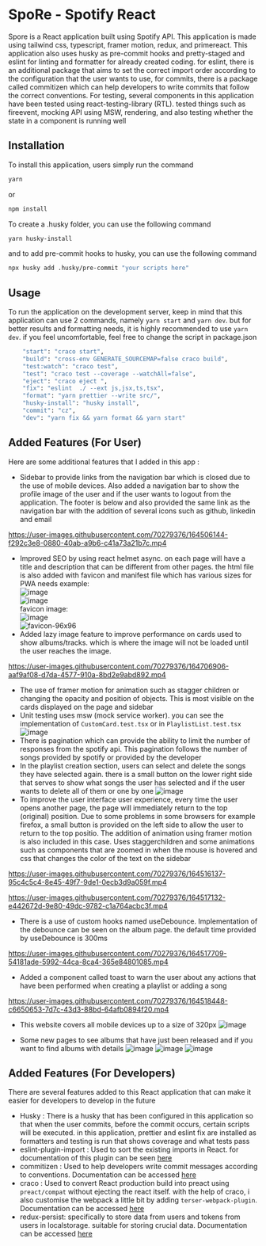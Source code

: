 # SpoRe - Spotify React

Spore is a React application built using Spotify API. This application is made using tailwind css, typescript, framer motion, redux, and primereact. This application also uses husky as pre-commit hooks and pretty-staged and eslint for linting and formatter for already created coding. for eslint, there is an additional package that aims to set the correct import order according to the configuration that the user wants to use, for commits,  there is a package called commitizen which can help developers to write commits that follow the correct conventions. For testing, several components in this application have been tested using react-testing-library (RTL). tested things such as fireevent, mocking API using MSW, rendering, and also testing whether the state in a component is running well

## Installation
To install this application, users simply run the command
```bash
yarn
```
or
```bash
npm install
```

To create a .husky folder, you can use the following command
```bash
yarn husky-install
```
and to add pre-commit hooks to husky, you can use the following command
```bash
npx husky add .husky/pre-commit "your scripts here"
```


## Usage
To run the application on the development server, keep in mind that this application can use 2 commands, namely 
```yarn start``` and ```yarn dev```. but for better results and formatting needs, it is highly recommended to use ```yarn dev```. if you feel uncomfortable, feel free to change the script in package.json
```bash
    "start": "craco start",
    "build": "cross-env GENERATE_SOURCEMAP=false craco build",
    "test:watch": "craco test",
    "test": "craco test --coverage --watchAll=false",
    "eject": "craco eject ",
    "fix": "eslint  ./ --ext js,jsx,ts,tsx",
    "format": "yarn prettier --write src/",
    "husky-install": "husky install",
    "commit": "cz",
    "dev": "yarn fix && yarn format && yarn start"
 ```

## Added Features (For User)
Here are some additional features that I added in this app :
- Sidebar to provide links from the navigation bar which is closed due to the use of mobile devices. Also added a navigation bar to show the profile image of the user and if the user wants to logout from the application. The footer is below and also provided the same link as the navigation bar with the addition of several icons such as github, linkedin and email


https://user-images.githubusercontent.com/70279376/164506144-f292c3e8-0880-40ab-a9b6-c41a73a21b7c.mp4


- Improved SEO by using react helmet async. on each page will have a title and description that can be different from other pages. the html file is also added with favicon and manifest file which has various sizes for PWA needs
example: <br>
![image](https://user-images.githubusercontent.com/70279376/164506450-cacc067b-cae5-484e-8a39-27a089710a95.png) <br>
![image](https://user-images.githubusercontent.com/70279376/164506519-bc09a889-04e5-4710-afba-1cd451f904b7.png) <br>
favicon image: <br>
![image](https://user-images.githubusercontent.com/70279376/164520614-56cd4a7e-1156-410c-9978-ef6051d2c3f3.png)<br>
![favicon-96x96](https://user-images.githubusercontent.com/70279376/164502561-908d430d-a5d4-489d-9995-8059d2654de4.png)
- Added lazy image feature to improve performance on cards used to show albums/tracks. which is where the image will not be loaded until the user reaches the image. 

https://user-images.githubusercontent.com/70279376/164706906-aaf9af08-d7da-4577-910a-8bd2e9abd892.mp4


- The use of framer motion for animation such as stagger children or changing the opacity and position of objects. This is most visible on the cards displayed on the page and sidebar
- Unit testing uses msw (mock service worker). you can see the implementation of ```CustomCard.test.tsx``` or in ```PlaylistList.test.tsx```
![image](https://user-images.githubusercontent.com/70279376/164706517-74e0afbd-9d1f-4218-8d8c-bf5f60c63888.png)
- There is pagination which can provide the ability to limit the number of responses from the spotify api. This pagination follows the number of songs provided by spotify or provided by the developer
- In the playlist creation section, users can select and delete the songs they have selected again. there is a small button on the lower right side that serves to show what songs the user has selected and if the user wants to delete all of them or one by one
![image](https://user-images.githubusercontent.com/70279376/164505369-50655b53-c6ee-45d4-add9-d2af020b42cd.png)
- To improve the user interface user experience, every time the user opens another page, the page will immediately return to the top (original) position. Due to some problems in some browsers for example firefox, a small button is provided on the left side to allow the user to return to the top positio. The addition of animation using framer motion is also included in this case. Uses staggerchildren and some animations such as components that are zoomed in when the mouse is hovered and css that changes the color of the text on the sidebar


https://user-images.githubusercontent.com/70279376/164516137-95c4c5c4-8e45-49f7-9de1-0ecb3d9a059f.mp4






https://user-images.githubusercontent.com/70279376/164517132-e442672d-9e80-49dc-9782-c1a764acbc3f.mp4


- There is a use of custom hooks named useDebounce. Implementation of the debounce can be seen on the album page. the default time provided by useDebounce is 300ms

https://user-images.githubusercontent.com/70279376/164517709-54181ade-5992-44ca-8ca4-365e84801085.mp4

- Added a component called toast to warn the user about any actions that have been performed when creating a playlist or adding a song



https://user-images.githubusercontent.com/70279376/164518448-c6650653-7d7c-43d3-88bd-64afb0894f20.mp4

- This website covers all mobile devices up to a size of 320px
![image](https://user-images.githubusercontent.com/70279376/164707215-92243147-c2fb-4400-84b5-23857f217ecd.png)

- Some new pages to see albums that have just been released and if you want to find albums with details
![image](https://user-images.githubusercontent.com/70279376/164707796-1c43edda-7d0a-4bfe-b4c5-59cc604a6914.png)
![image](https://user-images.githubusercontent.com/70279376/164707868-c0724234-e852-4cb8-aa57-97d8e7cf05b7.png)
![image](https://user-images.githubusercontent.com/70279376/164707905-21820bee-a859-4bb7-a7fb-d9f0ace6b088.png)


## Added Features (For Developers)
There are several features added to this React application that can make it easier for developers to develop in the future
- Husky : There is a husky that has been configured in this application so that when the user commits, before the commit occurs, certain scripts will be executed. in this application, prettier and eslint fix are installed as formatters and testing is run that shows coverage and what tests pass
- eslint-plugin-import : Used to sort the existing imports in React. for documentation of this plugin can be seen [here](https://github.com/import-js/eslint-plugin-import/blob/main/docs/rules/order.md)
- commitizen : Used to help developers write commit messages according to conventions. Documentation can be accessed [here](https://github.com/commitizen/cz-cli)
- craco : Used to convert React production build into preact using ```preact/compat``` without ejecting the react itself. with the help of craco, i also customise the webpack a little bit by adding ```terser-webpack-plugin```. Documentation can be accessed [here](https://github.com/gsoft-inc/craco)
- redux-persist: specifically to store data from users and tokens from users in localstorage. suitable for storing crucial data. Documentation can be accessed [here](https://github.com/rt2zz/redux-persist)
